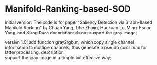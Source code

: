 # Manifold-Ranking-based-SOD

initial version:
	The code is for paper "Saliency Detection via Graph-Based Manifold Ranking" 
	by Chuan Yang, Lihe Zhang, Huchuan Lu, Ming-Hsuan Yang, and Xiang Ruan
description: 
	do not support the gray image;
	
version 1.0: 
	add function gray2rgb.m, which copy single channel information to multiple channels,
	thus generate a pseudo color map for latter processing.
description: 	
	support the gray image in a simple but effective way;